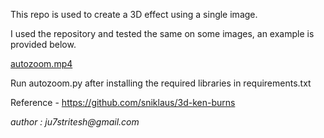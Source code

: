 This repo is used to create a 3D effect using a single image.

I used the repository and tested the same on some images, an example is provided below.

[autozoom.mp4](..%2Fautozoom.mp4)

Run autozoom.py after installing the required libraries in requirements.txt

Reference - https://github.com/sniklaus/3d-ken-burns

_author : ju7stritesh@gmail.com_
